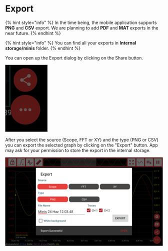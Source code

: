 # Export

{% hint style="info" %}
In the time being, the mobile application supports **PNG** and **CSV** export. We are planning to add **PDF** and **MAT** exports in the near future.
{% endhint %}

{% hint style="info" %}
You can find all your exports in **Internal storage/minis** folder.
{% endhint %}

You can open up the Export dialog by clicking on the Share button.

![Share button](../../../../.gitbook/assets/image%20%28174%29.png)

After you select the source \(Scope, FFT or XY\) and the type \(PNG or CSV\) you can export the selected graph by clicking on the "Export" button. App may ask for your permission to store the export in the internal storage.

![Export dialog](../../../../.gitbook/assets/export1.png)

